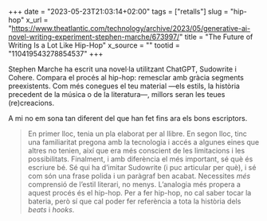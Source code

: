 +++
date = "2023-05-23T21:03:14+02:00"
tags = ["retalls"]
slug = "hip-hop"
x_url = "https://www.theatlantic.com/technology/archive/2023/05/generative-ai-novel-writing-experiment-stephen-marche/673997/"
title = "The Future of Writing Is a Lot Like Hip-Hop"
x_source = ""
tootid = "110419543278854537"
+++

Stephen Marche ha escrit una novel·la utilitzant ChatGPT, Sudowrite i Cohere. Compara el procés al hip-hop: remesclar amb gràcia segments preexistents. Com més conegues el teu material —els estils, la història precedent de la música o de la literatura—, millors seran les teues (re)creacions.

A mi no em sona tan diferent del que han fet fins ara els bons escriptors.

> En primer lloc, tenia un pla elaborat per al llibre. En segon lloc, tinc una familiaritat pregona amb la tecnologia i accés a algunes eines que altres no tenien, així que era més conscient de les limitacions i les possibilitats. Finalment, i amb diferència el més important, sé què és escriure bé. Sé qui ha d’imitar Sudowrite (i puc articular per què), i sé com són una frase polida i un paràgraf ben acabat. Necessites *més* comprensió de l’estil literari, no menys. L’analogia més propera a aquest procés és el hip-hop. Per a fer hip-hop, no cal saber tocar la bateria, però sí que cal poder fer referència a tota la història dels *beats* i *hooks*.